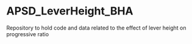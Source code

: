 # APSD_LeverHeight_BHA
Repository to hold code and data related to the effect of lever height on progressive ratio
